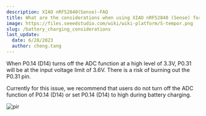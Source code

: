 ```yaml
---
description: XIAO nRF52840(Sense)-FAQ
title: What are the considerations when using XIAO nRF52840 (Sense) for battery charging?
image: https://files.seeedstudio.com/wiki/wiki-platform/S-tempor.png
slug: /battery_charging_considerations
last_update:
  date: 6/28/2023
  author: cheng.tang
---
```


<!-- ### Q3: What are the considerations when using XIAO nRF52840 (Sense) for battery charging? -->

When P0.14 (D14) turns off the ADC function at a high level of 3.3V, P0.31 will be at the input voltage limit of 3.6V. There is a risk of burning out the P0.31 pin.

Currently for this issue, we recommend that users do not turn off the ADC function of P0.14 (D14) or set P0.14 (D14) to high during battery charging.

<p style={{textAlign: 'center'}}><img src="https://files.seeedstudio.com/wiki/XIAO-BLE/14.png" alt="pir" width={800} height="auto" /></p>
